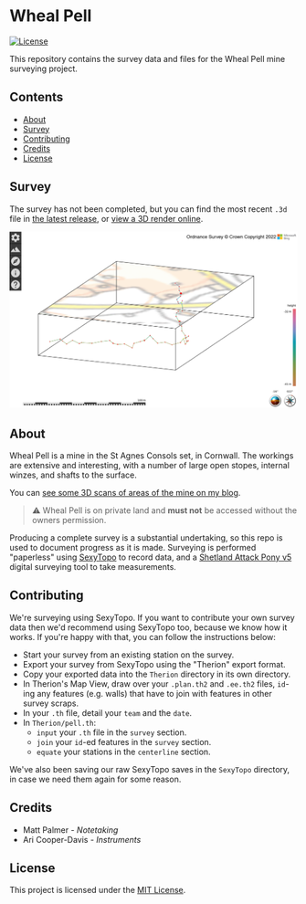 # Wheal Pell

[![License](https://img.shields.io/badge/license-MIT-blue.svg)](https://github.com/aricooperdavis/wheal-pell/blob/main/LICENSE)

This repository contains the survey data and files for the Wheal Pell mine surveying project.

## Contents

- [About](#about)
- [Survey](#survey)
- [Contributing](#contributing)
- [Credits](#credits)
- [License](#license)

## Survey

The survey has not been completed, but you can find the most recent `.3d` file in [the latest release](https://github.com/aricooperdavis/wheal-pell/releases/latest), or [view a 3D render online](https://aricooperdavis.github.io/wheal-pell/).

[![Screenshot of the 3D rendered survey data](image.png)](https://aricooperdavis.github.io/wheal-pell/)

## About

Wheal Pell is a mine in the St Agnes Consols set, in Cornwall. The workings are extensive and interesting, with a number of large open stopes, internal winzes, and shafts to the surface.

You can [see some 3D scans of areas of the mine on my blog](https://cooper-davis.net/blog/3d-scanning-abandoned-mines).

> :warning: Wheal Pell is on private land and __must not__ be accessed without the owners permission.

Producing a complete survey is a substantial undertaking, so this repo is used to document progress as it is made. Surveying is performed "paperless" using [SexyTopo](https://github.com/richsmith/sexytopo) to record data, and a [Shetland Attack Pony v5](https://www.shetlandattackpony.co.uk/) digital surveying tool to take measurements.

## Contributing

We're surveying using SexyTopo. If you want to contribute your own survey data then we'd recommend using SexyTopo too, because we know how it works. If you're happy with that, you can follow the instructions below:

- Start your survey from an existing station on the survey.
- Export your survey from SexyTopo using the "Therion" export format.
- Copy your exported data into the `Therion` directory in its own directory.
- In Therion's Map View, draw over your `.plan.th2` and `.ee.th2` files, `id`-ing any features (e.g. walls) that have to join with features in other survey scraps.
- In your `.th` file, detail your `team` and the `date`.
- In `Therion/pell.th`:
  - `input` your `.th` file in the `survey` section.
  - `join` your `id`-ed features in the `survey` section.
  - `equate` your stations in the `centerline` section.

We've also been saving our raw SexyTopo saves in the `SexyTopo` directory, in case we need them again for some reason.

## Credits

- Matt Palmer - _Notetaking_
- Ari Cooper-Davis - _Instruments_

## License

This project is licensed under the [MIT License](LICENSE).
